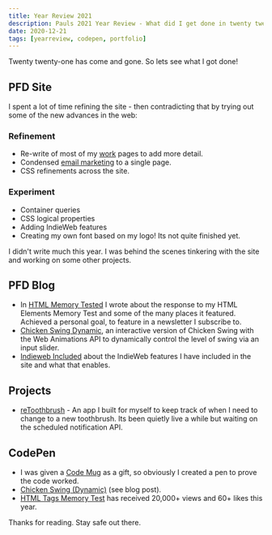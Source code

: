 ```yaml
---
title: Year Review 2021
description: Pauls 2021 Year Review - What did I get done in twenty twenty-one?
date: 2020-12-21
tags: [yearreview, codepen, portfolio]
---
```


Twenty twenty-one has come and gone. So lets see what I got done!

## PFD Site

I spent a lot of time refining the site - then contradicting that by trying out some of the new advances in the web:

### Refinement

- Re-write of most of my [work](/work/) pages to add more detail.
- Condensed [email marketing](/work/email-marketing) to a single page.
- CSS refinements across the site.

### Experiment

- Container queries
- CSS logical properties
- Adding IndieWeb features
- Creating my own font based on my logo! Its not quite finished yet.

I didn't write much this year. I was behind the scenes tinkering with the site and working on some other projects.

## PFD Blog

* In [HTML Memory Tested](/blog/html-memory-tested/) I wrote about the response to my HTML Elements Memory Test and some of the many places it featured. Achieved a personal goal, to feature in a newsletter I subscribe to. 
* [Chicken Swing Dynamic](/blog/chicken-swing-dynamic/), an interactive version of Chicken Swing with the Web Animations API to dynamically control the level of swing via an input slider. 
* [Indieweb Included](/blog/indieweb-included/) about the IndieWeb features I have included in the site and what that enables.

## Projects

* [reToothbrush](/retoothbrush/) - An app I built for myself to keep track of when I need to change to a new toothbrush. Its been quietly live a while but waiting on the scheduled notification API. 

## CodePen

* I was given a [Code Mug](https://codepen.io/plfstr/pen/GRWVPxJ) as a gift, so obviously I created a pen to prove the code worked.
* [Chicken Swing (Dynamic)](https://codepen.io/plfstr/full/XWaaZRW) (see blog post).
* [HTML Tags Memory Test](https://codepen.io/plfstr/details/zYqQeRw) has received 20,000+ views and 60+ likes this year.

Thanks for reading. Stay safe out there.